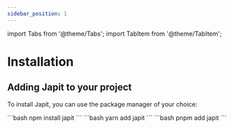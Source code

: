 ```yaml
---
sidebar_position: 1
---
```


import Tabs from '@theme/Tabs';
import TabItem from '@theme/TabItem';

# Installation

## Adding Japit to your project

To install Japit, you can use the package manager of your choice:

<Tabs>
<TabItem value="npm" default>
```bash
npm install japit
```
</TabItem>
<TabItem value="yarn">
```bash
yarn add japit
```
</TabItem>
<TabItem value="pnpm">
```bash
pnpm add japit
```
</TabItem>
</Tabs>
